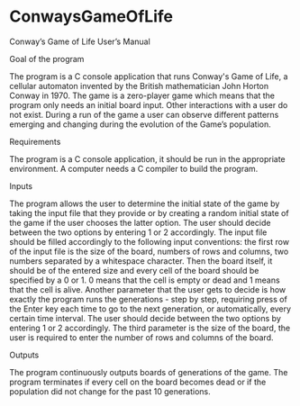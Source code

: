 # ConwaysGameOfLife

Conway’s Game of Life
User’s Manual

Goal of the program

The program is a C console application that runs Conway's Game of Life, a cellular automaton
invented by the British mathematician John Horton Conway in 1970. The game is a zero-player
game which means that the program only needs an initial board input. Other interactions with a
user do not exist. During a run of the game a user can observe different patterns emerging and
changing during the evolution of the Game’s population.

Requirements

The program is a C console application, it should be run in the appropriate environment. A
computer needs a C compiler to build the program.

Inputs

The program allows the user to determine the initial state of the game by taking the input file that
they provide or by creating a random initial state of the game if the user chooses the latter option.
The user should decide between the two options by entering 1 or 2 accordingly.
The input file should be filled accordingly to the following input conventions: the first row of the
input file is the size of the board, numbers of rows and columns, two numbers separated by a
whitespace character. Then the board itself, it should be of the entered size and every cell of the
board should be specified by a 0 or 1. 0 means that the cell is empty or dead and 1 means that the
cell is alive.
Another parameter that the user gets to decide is how exactly the program runs the generations -
step by step, requiring press of the Enter key each time to go to the next generation, or
automatically, every certain time interval. The user should decide between the two options by
entering 1 or 2 accordingly.
The third parameter is the size of the board, the user is required to enter the number of rows and
columns of the board.

Outputs

The program continuously outputs boards of generations of the game. The program terminates if
every cell on the board becomes dead or if the population did not change for the past 10
generations.
